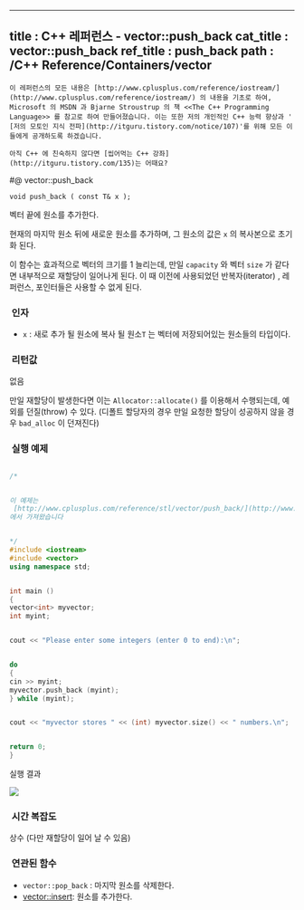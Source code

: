 ----------------
title : C++ 레퍼런스 - vector::push_back
cat_title : vector::push_back
ref_title : push_back
path : /C++ Reference/Containers/vector
--------------

```warning
이 레퍼런스의 모든 내용은 [http://www.cplusplus.com/reference/iostream/](http://www.cplusplus.com/reference/iostream/) 의 내용을 기초로 하여, Microsoft 의 MSDN 과 Bjarne Stroustrup 의 책 <<The C++ Programming Language>> 를 참고로 하여 만들어졌습니다. 이는 또한 저의 개인적인 C++ 능력 향상과 ' [저의 모토인 지식 전파](http://itguru.tistory.com/notice/107)'를 위해 모든 이들에게 공개하도록 하겠습니다.
```

```info
아직 C++ 에 친숙하지 않다면 [씹어먹는 C++ 강좌](http://itguru.tistory.com/135)는 어때요?
```

#@ vector::push_back

```info
void push_back ( const T& x );

```

벡터 끝에 원소를 추가한다.

현재의 마지막 원소 뒤에 새로운 원소를 추가하며, 그 원소의 값은 `x` 의 복사본으로 초기화 된다.


이 함수는 효과적으로 벡터의 크기를 1 늘리는데, 만일 `capacity` 와 벡터 `size` 가 같다면 내부적으로 재할당이 일어나게 된다. 이 때 이전에 사용되었던 반복자(iterator) , 레퍼런스, 포인터들은 사용할 수 없게 된다.




###  인자


* `x` : 새로 추가 될 원소에 복사 될 원소`T` 는 벡터에 저장되어있는 원소들의 타입이다.


###  리턴값

없음

만일 재할당이 발생한다면 이는 `Allocator::allocate()` 를 이용해서 수행되는데, 예외를 던질(throw) 수 있다. (디폴트 할당자의 경우 만일 요청한 할당이 성공하지 않을 경우 `bad_alloc` 이 던져진다)




###  실행 예제




```cpp

/*


이 예제는
 [http://www.cplusplus.com/reference/stl/vector/push_back/](http://www.cplusplus.com/reference/stl/vector/push_back/)
에서 가져왔습니다


*/
#include <iostream>
#include <vector>
using namespace std;


int main ()
{
vector<int> myvector;
int myint;


cout << "Please enter some integers (enter 0 to end):\n";


do
{
cin >> myint;
myvector.push_back (myint);
} while (myint);


cout << "myvector stores " << (int) myvector.size() << " numbers.\n";


return 0;
}
```




실행 결과


![](http://img1.daumcdn.net/thumb/R1920x0/?fname=http%3A%2F%2Fcfile2.uf.tistory.com%2Fimage%2F1519CE4C501DD721070E78)





###  시간 복잡도



상수 (다만 재할당이 일어 날 수 있음)


###  연관된 함수




* `vector::pop_back` : 마지막 원소를 삭제한다.
*  [vector::insert](http://itguru.tistory.com/186): 원소를 추가한다.






